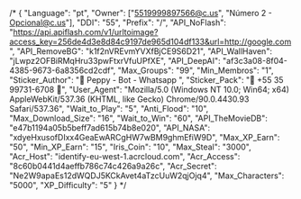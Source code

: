 /*
{
	"Language": "pt",
	"Owner": ["5519999897566@c.us", "Número 2 - Opcional@c.us"],
	"DDI": "55",
	"Prefix": "/",
	"API_NoFlash": "https://api.apiflash.com/v1/urltoimage?access_key=256de4d3e8d84c9197de965d104df133&url=http://google.com",
	"API_RemoveBG": "k1f2nVREvmYVXfBjCE9S6D21",
	"API_WallHaven": "jLwpz2OFBiRMqHru33pwFtxrVfuUPfXE",
	"API_DeepAI": "af3c3a08-8f04-4385-9673-6a8356cd2cdf",
	"Max_Groups": "99",
	"Min_Membros": "1",
	"Sticker_Author": "📁 Peppy - Bot - Whatsapp ",
	"Sticker_Pack": "🎱 +55 35 99731-6708 🖤",
	"User_Agent": "Mozilla/5.0 (Windows NT 10.0; Win64; x64) AppleWebKit/537.36 (KHTML, like Gecko) Chrome/90.0.4430.93 Safari/537.36",
	"Wait_to_Play": "5",
	"Anti_Flood": "10",
	"Max_Download_Size": "16",
	"Wait_to_Win": "60",
	"API_TheMovieDB": "e47b1194a05b5beff7ad615b74b8e020",
	"API_NASA": "xdyeHxusofDIxx4GeaEwARCgHW7wBM9ghmEfiW9D",
	"Max_XP_Earn": "50",
	"Min_XP_Earn": "15",
	"Iris_Coin": "10",
	"Max_Steal": "3000",
	"Acr_Host": "identify-eu-west-1.acrcloud.com",
	"Acr_Access": "8c60b0441d4aeffb786c74c426a9a26c",
	"Acr_Secret": "Ne2W9apaEs12dWQDJ5KCkAvet4aTzcUuW2qjOjq4",
	"Max_Characters": "5000",
	"XP_Difficulty": "5"
}
*/